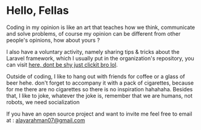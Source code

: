 # Hello, Fellas

Coding in my opinion is like an art that teaches how we think, communicate and solve problems, of course my opinion can be different from other people's opinions, how about yours ?


I also have a voluntary activity, namely sharing tips & tricks about the Laravel framework, which I usually put in the organization's repository, you can visit [here, dont be shy just clickit bro lol](https://github.com/Belum-Jago-Dev).

Outside of coding, I like to hang out with friends for coffee or a glass of beer hehe. don't forget to accompany it with a pack of cigarettes, because for me there are no cigarettes so there is no inspiration hahahaha. Besides that, I like to joke, whatever the joke is, remember that we are humans, not robots, we need socialization

If you have an open source project and want to invite me feel free to email at : alayarahman07@gmail.com
